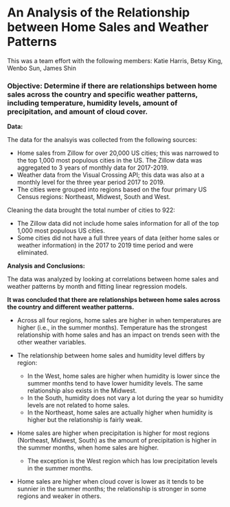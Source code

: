 # An Analysis of the Relationship between Home Sales and Weather Patterns

This was a team effort with the following members:  Katie Harris, Betsy King, Wenbo Sun, James Shin

### Objective:  Determine if there are relationships between home sales across the country and specific weather patterns, including temperature, humidity levels, amount of precipitation, and amount of cloud cover.

**Data:**

The data for the analsyis was collected from the following sources:
* Home sales from Zillow for over 20,000 US cities; this was narrowed to the top 1,000 most populous cities in the US.  The Zillow data was aggregated to 3 years of monthly data for 2017-2019.
* Weather data from the Visual Crossing API; this data was also at a monthly level for the three year period 2017 to 2019.
* The cities were grouped into regions based on the four primary US Census regions:  Northeast, Midwest, South and West.

Cleaning the data brought the total number of cities to 922:
*  The Zillow data did not include home sales information for all of the top 1,000 most populous US cities.
*  Some cities did not have a full three years of data (either home sales or weather information) in the 2017 to 2019 time period and were eliminated.


**Analysis and Conclusions:**

The data was analyzed by looking at correlations between home sales and weather patterns by month and fitting linear regression models.

**It was concluded that there are relationships between home sales across the country and different weather patterns.**

* Across all four regions, home sales are higher in when temperatures are higher (i.e., in the summer months).  Temperature has the strongest relationship with home sales and has an impact on trends seen with the other weather variables.

* The relationship between home sales and humidity level differs by region:
  -  In the West, home sales are higher when humidity is lower since the summer months tend to have lower humidity levels.  The same relationship also exists in the Midwest.
  -  In the South, humidity does not vary a lot during the year so humidity levels are not related to home sales.
  -  In the Northeast, home sales are actually higher when humidity is higher but the relationship is fairly weak.

* Home sales are higher when precipitation is higher for most regions (Northeast, Midwest, South) as the amount of precipitation is higher in the summer months, when home sales are higher.
  -  The exception is the West region which has low precipitation levels in the summer months.

* Home sales are higher when cloud cover is lower as it tends to be sunnier in the summer months; the relationship is stronger in some regions and weaker in others.

